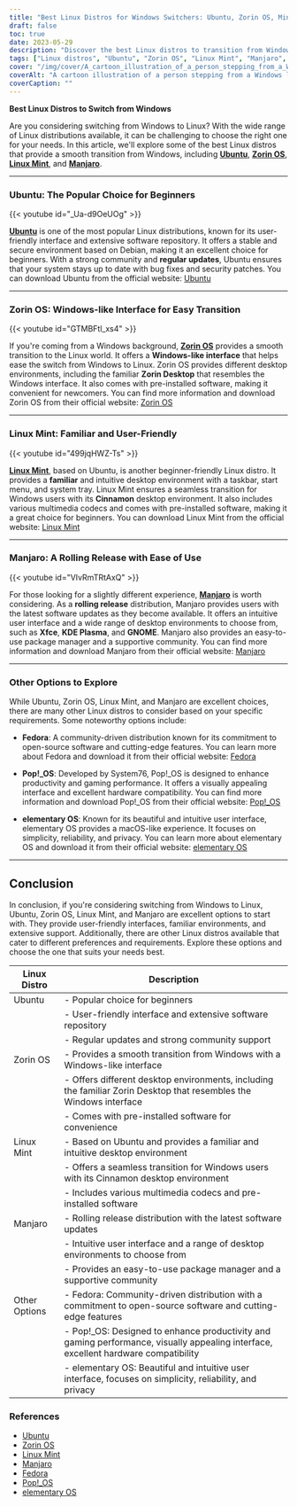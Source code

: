 ```yaml
---
title: "Best Linux Distros for Windows Switchers: Ubuntu, Zorin OS, Mint, and More"
draft: false
toc: true
date: 2023-05-29
description: "Discover the best Linux distros to transition from Windows, including popular choices like Ubuntu, Zorin OS, and Linux Mint, with a smooth and user-friendly experience."
tags: ["Linux distros", "Ubuntu", "Zorin OS", "Linux Mint", "Manjaro", "Windows switch", "Linux for beginners", "Linux operating system", "Ubuntu download", "Zorin OS download", "Linux Mint download", "Manjaro download", "Linux desktop environments", "Linux rolling release", "Linux community", "Linux support", "Linux software repository", "Linux documentation", "Linux user interface", "Linux package manager", "Windows to Linux transition", "Windows-like interface", "Linux alternatives to Windows", "User-friendly Linux distros", "Linux distro comparison", "Linux migration guide", "Linux for Windows users", "Linux installation guide", "Linux distribution features", "Linux advantages", "Linux compatibility with Windows applications"]
cover: "/img/cover/A_cartoon_illustration_of_a_person_stepping_from_a_Windows.png"
coverAlt: "A cartoon illustration of a person stepping from a Windows logo to a Linux logo with a seamless transition"
coverCaption: ""
---
```


**Best Linux Distros to Switch from Windows**

Are you considering switching from Windows to Linux? With the wide range of Linux distributions available, it can be challenging to choose the right one for your needs. In this article, we'll explore some of the best Linux distros that provide a smooth transition from Windows, including [**Ubuntu**](https://ubuntu.com/download), [**Zorin OS**](https://zorinos.com/), [**Linux Mint**](https://linuxmint.com/download.php), and [**Manjaro**](https://manjaro.org/).

______

### Ubuntu: The Popular Choice for Beginners

{{< youtube id="_Ua-d9OeUOg" >}}

[**Ubuntu**](https://ubuntu.com/download) is one of the most popular Linux distributions, known for its user-friendly interface and extensive software repository. It offers a stable and secure environment based on Debian, making it an excellent choice for beginners. With a strong community and **regular updates**, Ubuntu ensures that your system stays up to date with bug fixes and security patches. You can download Ubuntu from the official website: [Ubuntu](https://ubuntu.com/download)

______

### Zorin OS: Windows-like Interface for Easy Transition

{{< youtube id="GTMBFtl_xs4" >}}

If you're coming from a Windows background, [**Zorin OS**](https://zorinos.com/) provides a smooth transition to the Linux world. It offers a **Windows-like interface** that helps ease the switch from Windows to Linux. Zorin OS provides different desktop environments, including the familiar **Zorin Desktop** that resembles the Windows interface. It also comes with pre-installed software, making it convenient for newcomers. You can find more information and download Zorin OS from their official website: [Zorin OS](https://zorinos.com/)

______

### Linux Mint: Familiar and User-Friendly

{{< youtube id="499jqHWZ-Ts" >}}

[**Linux Mint**](https://linuxmint.com/download.php), based on Ubuntu, is another beginner-friendly Linux distro. It provides a **familiar** and intuitive desktop environment with a taskbar, start menu, and system tray. Linux Mint ensures a seamless transition for Windows users with its **Cinnamon** desktop environment. It also includes various multimedia codecs and comes with pre-installed software, making it a great choice for beginners. You can download Linux Mint from the official website: [Linux Mint](https://linuxmint.com/download.php)

______

### Manjaro: A Rolling Release with Ease of Use

{{< youtube id="VIvRmTRtAxQ" >}}

For those looking for a slightly different experience, [**Manjaro**](https://manjaro.org/) is worth considering. As a **rolling release** distribution, Manjaro provides users with the latest software updates as they become available. It offers an intuitive user interface and a wide range of desktop environments to choose from, such as **Xfce**, **KDE Plasma**, and **GNOME**. Manjaro also provides an easy-to-use package manager and a supportive community. You can find more information and download Manjaro from their official website: [Manjaro](https://manjaro.org/)

______

### Other Options to Explore

While Ubuntu, Zorin OS, Linux Mint, and Manjaro are excellent choices, there are many other Linux distros to consider based on your specific requirements. Some noteworthy options include:

- **Fedora**: A community-driven distribution known for its commitment to open-source software and cutting-edge features. You can learn more about Fedora and download it from their official website: [Fedora](https://getfedora.org/)

- **Pop!_OS**: Developed by System76, Pop!_OS is designed to enhance productivity and gaming performance. It offers a visually appealing interface and excellent hardware compatibility. You can find more information and download Pop!_OS from their official website: [Pop!_OS](https://pop.system76.com/)

- **elementary OS**: Known for its beautiful and intuitive user interface, elementary OS provides a macOS-like experience. It focuses on simplicity, reliability, and privacy. You can learn more about elementary OS and download it from their official website: [elementary OS](https://elementary.io/)

______

## Conclusion

In conclusion, if you're considering switching from Windows to Linux, Ubuntu, Zorin OS, Linux Mint, and Manjaro are excellent options to start with. They provide user-friendly interfaces, familiar environments, and extensive support. Additionally, there are other Linux distros available that cater to different preferences and requirements. Explore these options and choose the one that suits your needs best.

| Linux Distro   | Description                                                                                                                                         |
|----------------|-----------------------------------------------------------------------------------------------------------------------------------------------------|
| Ubuntu         | - Popular choice for beginners                                                                                                                      |
|                | - User-friendly interface and extensive software repository                                                                                         |
|                | - Regular updates and strong community support                                                                                                      |
| Zorin OS       | - Provides a smooth transition from Windows with a Windows-like interface                                                                            |
|                | - Offers different desktop environments, including the familiar Zorin Desktop that resembles the Windows interface                               |
|                | - Comes with pre-installed software for convenience                                                                                                 |
| Linux Mint     | - Based on Ubuntu and provides a familiar and intuitive desktop environment                                                                          |
|                | - Offers a seamless transition for Windows users with its Cinnamon desktop environment                                                               |
|                | - Includes various multimedia codecs and pre-installed software                                                                                      |
| Manjaro        | - Rolling release distribution with the latest software updates                                                                                      |
|                | - Intuitive user interface and a range of desktop environments to choose from                                                                        |
|                | - Provides an easy-to-use package manager and a supportive community                                                                                 |
| Other Options  | - Fedora: Community-driven distribution with a commitment to open-source software and cutting-edge features                                         |
|                | - Pop!_OS: Designed to enhance productivity and gaming performance, visually appealing interface, excellent hardware compatibility                    |
|                | - elementary OS: Beautiful and intuitive user interface, focuses on simplicity, reliability, and privacy                                             |

### References

- [Ubuntu](https://ubuntu.com/download)
- [Zorin OS](https://zorinos.com/)
- [Linux Mint](https://linuxmint.com/download.php)
- [Manjaro](https://manjaro.org/)
- [Fedora](https://getfedora.org/)
- [Pop!_OS](https://pop.system76.com/)
- [elementary OS](https://elementary.io/)
